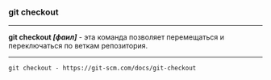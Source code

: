 ### git checkout

---

**git checkout *[фаил]*** - эта команда позволяет перемещаться и переключаться по веткам  репозитория.

---

```bash=
git checkout - https://git-scm.com/docs/git-checkout
```
